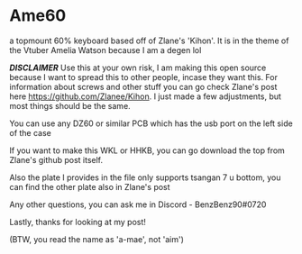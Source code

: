 # Ame60
a topmount 60% keyboard based off of Zlane's 'Kihon'. It is in the theme of the Vtuber Amelia Watson because I am a degen lol

***DISCLAIMER***
Use this at your own risk, I am making this open source because I want to spread this to other people, incase they want this. For information about screws and other stuff you can go check Zlane's post here https://github.com/Zlanee/Kihon. I just made a few adjustments, but most things should be the same.

You can use any DZ60 or similar PCB which has the usb port on the left side of the case

If you want to make this WKL or HHKB, you can go download the top from Zlane's github post itself.

Also the plate I provides in the file only supports tsangan 7 u bottom, you can find the other plate also in Zlane's post

Any other questions, you can ask me in Discord - BenzBenz90#0720

Lastly, thanks for looking at my post!

(BTW, you read the name as 'a-mae', not 'aim')

